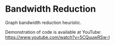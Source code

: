 # Bandwidth Reduction
Graph bandwidth reduction heuristic.

Demonstration of code is available at YouTube: https://www.youtube.com/watch?v=5CQuuwRSw-I
